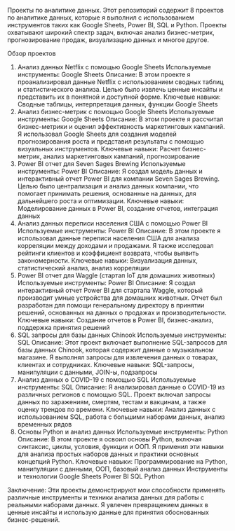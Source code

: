 Проекты по аналитике данных.
Этот репозиторий содержит 8 проектов по аналитике данных, которые я выполнил с использованием инструментов таких как Google Sheets, Power BI, SQL и Python. Проекты охватывают широкий спектр задач, включая анализ бизнес-метрик, прогнозирование продаж, визуализацию данных и многое другое.

Обзор проектов
1. Анализ данных Netflix с помощью Google Sheets
Используемые инструменты: Google Sheets
Описание: В этом проекте я проанализировал данные Netflix с использованием сводных таблиц и статистического анализа. Целью было извлечь ценные инсайты и представить их в понятной и доступной форме.
Ключевые навыки: Сводные таблицы, интерпретация данных, функции Google Sheets
2. Анализ бизнес-метрик с помощью Google Sheets
Используемые инструменты: Google Sheets
Описание: В этом проекте я рассчитал бизнес-метрики и оценил эффективность маркетинговых кампаний. Я использовал Google Sheets для создания моделей прогнозирования роста и представил результаты с помощью визуальных инструментов.
Ключевые навыки: Расчет бизнес-метрик, анализ маркетинговых кампаний, прогнозирование
3. Power BI отчет для Seven Sages Brewing
Используемые инструменты: Power BI
Описание: Я создал модель данных и интерактивный отчет Power BI для компании Seven Sages Brewing. Целью было централизация и анализ данных компании, что помогает принимать решения, основанные на данных, для дальнейшего роста и оптимизации.
Ключевые навыки: Моделирование данных в Power BI, создание отчетов, интеграция данных
4. Анализ данных переписи населения США с помощью Power BI
Используемые инструменты: Power BI
Описание: В этом проекте я использовал данные переписи населения США для анализа корреляции между доходами и продажами. Я также исследовал рейтинги клиентов и коэффициент возврата, чтобы выявить закономерности.
Ключевые навыки: Визуализация данных, статистический анализ, анализ корреляции
5. Power BI отчет для Waggle (стартап IoT для домашних животных)
Используемые инструменты: Power BI
Описание: Я создал интерактивный отчет Power BI для стартапа Waggle, который производит умные устройства для домашних животных. Отчет был разработан для помощи генеральному директору в принятии решений, основанных на данных о продажах и производительности.
Ключевые навыки: Создание отчетов в Power BI, бизнес-анализ, поддержка принятия решений
6. SQL запросы для базы данных Chinook
Используемые инструменты: SQL
Описание: Этот проект включает выполнение SQL-запросов для базы данных Chinook, которая содержит данные о музыкальном магазине. Я выполнял запросы для извлечения данных о товарах, клиентах и сотрудниках.
Ключевые навыки: SQL-запросы, манипуляции с данными, JOIN-ы, подзапросы
7. Анализ данных о COVID-19 с помощью SQL
Используемые инструменты: SQL
Описание: Я анализировал данные о COVID-19 из различных регионов с помощью SQL. Проект включал запросы данных по заражениям, смертям, тестам и вакцинам, а также оценку трендов по времени.
Ключевые навыки: Анализ данных с использованием SQL, работа с большими наборами данных, анализ временных рядов
8. Основы Python и анализ данных
Используемые инструменты: Python
Описание: В этом проекте я освоил основы Python, включая синтаксис, циклы, условия, функции и ООП. Я применил эти навыки для анализа простых наборов данных и практики основных концепций Python.
Ключевые навыки: Программирование на Python, манипуляции с данными, ООП, базовый анализ данных
Инструменты и технологии
Google Sheets
Power BI
SQL
Python

Заключение:
Эти проекты демонстрируют мои способности применять различные инструменты и техники анализа данных для работы с реальными наборами данных. Я увлечен превращением данных в ценные инсайты и использую данные для принятия обоснованных бизнес-решений.
